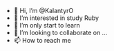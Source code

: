 - 👋 Hi, I’m @KalantyrO
- 👀 I’m interested in study Ruby
- 🌱 I’m only start to learn
- 💞️ I’m looking to collaborate on ...
- 📫 How to reach me 

<!---
KalantyrO/KalantyrO is a ✨ special ✨ repository because its `README.md` (this file) appears on your GitHub profile.
You can click the Preview link to take a look at your changes.
--->
